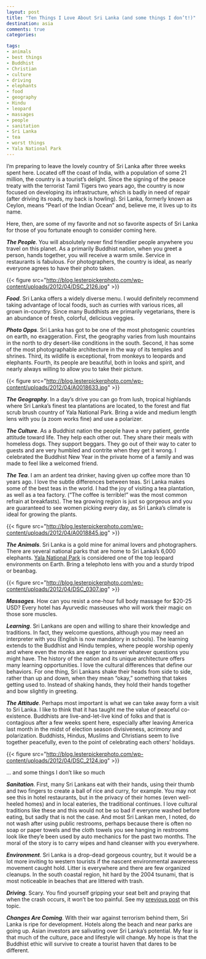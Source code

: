 ```yaml
---
layout: post
title: "Ten Things I Love About Sri Lanka (and some things I don’t!)"
destination: asia
comments: true
categories:

tags:
- animals
- best things
- Buddhist
- Christian
- culture
- driving
- elephants
- food
- geography
- Hindu
- leopard
- massages
- people
- sanitation
- Sri Lanka
- tea
- worst things
- Yala National Park
---
```

I’m preparing to leave the lovely country of Sri Lanka after three weeks spent here. Located off the coast of India, with a population of some 21 million, the country is a tourist’s delight. Since the signing of the peace treaty with the terrorist Tamil Tigers two years ago, the country is now focused on developing its infrastructure, which is badly in need of repair (after driving its roads, my back is howling). Sri Lanka, formerly known as Ceylon, means “Pearl of the Indian Ocean” and, believe me, it lives up to its name.

Here, then, are some of my favorite and not so favorite aspects of Sri Lanka for those of you fortunate enough to consider coming here.

<strong><em>The People</em></strong>. You will absolutely never find friendlier people anywhere you travel on this planet. As a primarily Buddhist nation, when you greet a person, hands together, you will receive a warm smile. Service in restaurants is fabulous. For photographers, the country is ideal, as nearly everyone agrees to have their photo taken.

{{< figure src="http://blog.lesterpickerphoto.com/wp-content/uploads/2012/04/DSC_2126.jpg" >}}

<strong><em>Food</em></strong>. Sri Lanka offers a widely diverse menu. I would definitely recommend taking advantage of local foods, such as curries with various rices, all grown in-country. Since many Buddhists are primarily vegetarians, there is an abundance of fresh, colorful, delicious veggies.

<strong><em>Photo Opps</em></strong>. Sri Lanka has got to be one of the most photogenic countries on earth, no exaggeration. First, the geography varies from lush mountains in the north to dry desert-like conditions in the south. Second, it has some of the most photographable architecture in the way of its temples and shrines. Third, its wildlife is exceptional, from monkeys to leopards and elephants. Fourth, its people are beautiful, both in looks and spirit, and nearly always willing to allow you to take their picture.

{{< figure src="http://blog.lesterpickerphoto.com/wp-content/uploads/2012/04/A0018633.jpg" >}}

<strong><em>The Geography</em></strong>. In a day’s drive you can go from lush, tropical highlands where Sri Lanka’s finest tea plantations are located, to the forest and flat scrub brush country of Yala National Park. Bring a wide and medium length lens with you (a zoom works fine) and use a polarizer.

<strong><em>The Culture</em></strong>. As a Buddhist nation the people have a very patient, gentle attitude toward life. They help each other out. They share their meals with homeless dogs. They support beggars. They go out of their way to cater to guests and are very humbled and contrite when they get it wrong. I celebrated the Buddhist New Year in the private home of a family and was made to feel like a welcomed friend.

<strong><em>The Tea</em></strong>. I am an ardent tea drinker, having given up coffee more than 10 years ago. I love the subtle differences between teas. Sri Lanka makes some of the best teas in the world. I had the joy of visiting a tea plantation, as well as a tea factory. (“The coffee is terrible!” was the most common refrain at breakfasts). The tea growing region is just so gorgeous and you are guaranteed to see women picking every day, as Sri Lanka’s climate is ideal for growing the plants.

{{< figure src="http://blog.lesterpickerphoto.com/wp-content/uploads/2012/04/A0018845.jpg" >}}

<strong><em>The Animals</em></strong>. Sri Lanka is a gold mine for animal lovers and photographers. There are several national parks that are home to Sri Lanka’s 6,000 elephants. <a href="http://blog.lesterpickerphoto.com/2012/04/14/sri-lanka%E2%80%99s-incredible-yala-national-park/">Yala National Park</a> is considered one of the top leopard environments on Earth. Bring a telephoto lens with you and a sturdy tripod or beanbag.

{{< figure src="http://blog.lesterpickerphoto.com/wp-content/uploads/2012/04/DSC_0307.jpg" >}}

<strong><em>Massages</em></strong>. How can you resist a one-hour full body massage for $20-25 USD? Every hotel has Ayurvedic masseuses who will work their magic on those sore muscles.

<strong><em>Learning</em></strong>. Sri Lankans are open and willing to share their knowledge and traditions. In fact, they welcome questions, although you may need an interpreter with you (English is now mandatory in schools). The learning extends to the Buddhist and Hindu temples, where people worship openly and where even the monks are eager to answer whatever questions you might have. The history of the nation and its unique architecture offers many learning opportunities. I love the cultural differences that define our behaviors. For one thing, Sri Lankans shake their heads from side to side, rather than up and down, when they mean “okay,” something that takes getting used to. Instead of shaking hands, they hold their hands together and bow slightly in greeting.

<strong><em>The Attitude</em></strong>. Perhaps most important is what we can take away form a visit to Sri Lanka. I like to think that it has taught me the value of peaceful co-existence. Buddhists are live-and-let-live kind of folks and that is contagious after a few weeks spent here, especially after leaving America last month in the midst of election season divisiveness, acrimony and polarization. Buddhists, Hindus, Muslims and Christians seem to live together peacefully, even to the point of celebrating each others’ holidays.

{{< figure src="http://blog.lesterpickerphoto.com/wp-content/uploads/2012/04/DSC_2124.jpg" >}}

… and some things I don’t like so much

<strong><em>Sanitation</em></strong>. First, many Sri Lankans eat with their hands, using their thumb and two fingers to create a ball of rice and curry, for example. You may not see this in hotel restaurants, but in the privacy of their homes (even well-heeled homes) and in local eateries, the traditional continues. I love cultural traditions like these and this would not be so bad if everyone washed before eating, but sadly that is not the case. And most Sri Lankan men, I noted, do not wash after using public restrooms, perhaps because there is often no soap or paper towels and the cloth towels you see hanging in restrooms look like they’e been used by auto mechanics for the past two months. The moral of the story is to carry wipes and hand cleanser with you everywhere.

<strong><em>Environment</em></strong>. Sri Lanka is a drop-dead gorgeous country, but it would be a lot more inviting to western tourists if the nascent environmental awareness movement caught hold. Litter is everywhere and there are few organized cleanups. In the south coastal region, hit hard by the 2004 tsunami, that is most noticeable in beaches that are littered with trash.

<strong><em>Driving</em></strong>. Scary. You find yourself gripping your seat belt and praying that when the crash occurs, it won’t be too painful. See my <a href="http://blog.lesterpickerphoto.com/2012/04/13/driving-in-sri-lanka-dont/">previous post</a> on this topic.

<strong><em>Changes Are Coming</em></strong>. With their war against terrorism behind them, Sri Lanka is ripe for development. Hotels along the beach and near parks are going up. Asian investors are salivating over Sri Lanka’s potential. My fear is that much of the culture, pace and lifestyle will change. My hope is that the Buddhist ethic will survive to create a tourist haven that dares to be different.